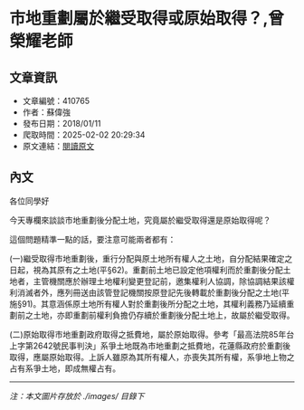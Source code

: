 # 市地重劃屬於繼受取得或原始取得？,曾榮耀老師

## 文章資訊
- 文章編號：410765
- 作者：蘇偉強
- 發布日期：2018/01/11
- 爬取時間：2025-02-02 20:29:34
- 原文連結：[閱讀原文](https://real-estate.get.com.tw/Columns/detail.aspx?no=410765)

## 內文
各位同學好

今天專欄來談談市地重劃後分配土地，究竟屬於繼受取得還是原始取得呢？

這個問題精準一點的話，要注意可能兩者都有：

(一)繼受取得市地重劃後，重行分配與原土地所有權人之土地，自分配結果確定之日起，視為其原有之土地(平§62)。重劃前土地已設定他項權利而於重劃後分配土地者，主管機關應於辦理土地權利變更登記前，邀集權利人協調，除協調結果該權利消滅者外，應列冊送由該管登記機關按原登記先後轉載於重劃後分配之土地(平施§91)。其意涵係原土地所有權人對於重劃後所分配之土地，其權利義務乃延續重劃前之土地，亦即重劃前權利負擔仍存續於重劃後分配土地上，故屬於繼受取得。

(二)原始取得市地重劃政府取得之抵費地，屬於原始取得。參考「最高法院85年台上字第2642號民事判決」系爭土地既為市地重劃之抵費地，花蓮縣政府於重劃後取得，應屬原始取得。上訴人雖原為其所有權人，亦喪失其所有權，系爭地上物之占有系爭土地，即成無權占有。

---
*注：本文圖片存放於 ./images/ 目錄下*
